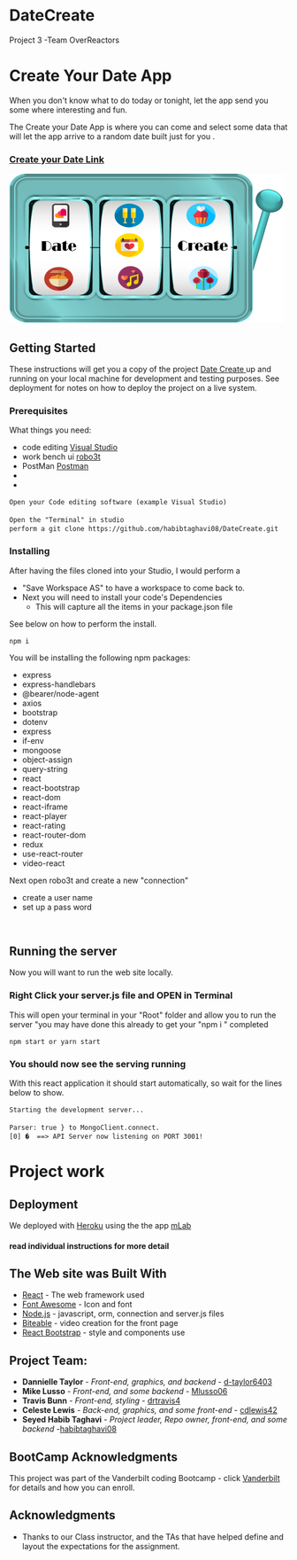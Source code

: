 # DateCreate
Project 3 -Team OverReactors
# Create Your Date App
When you don't know what to do today or tonight, let the app send you some where interesting and fun.

The Create your Date App is where you can come and select some data that will let the app arrive to a random date built just for you . 

### [Create your Date  Link]( https://date-create-app.herokuapp.com/)

![CreateYourDate](./client/public/assets/DateCreateLogo.png)

## Getting Started

These instructions will get you a copy of the project [Date Create ](https://github.com/habibtaghavi08/DateCreate) up and running on your local machine for development and testing purposes. See deployment for notes on how to deploy the project on a live system.

### Prerequisites

What things you need: 
* code editing [Visual Studio](https://visualstudio.microsoft.com/)
* work bench ui [robo3t](https://robomongo.org/) 
* PostMan [Postman](https://www.postman.com/)
* 
* 


```
Open your Code editing software (example Visual Studio)

Open the "Terminal" in studio
perform a git clone https://github.com/habibtaghavi08/DateCreate.git
```

### Installing

After having the files cloned into your Studio, I would perform a 
* "Save Workspace AS" to have a workspace to come back to.
* Next you will need to install your code's Dependencies
    * This will capture all the items in your package.json file

See below on how to perform the install.

```
npm i
```
You will be installing the following npm packages:
* express
* express-handlebars
* @bearer/node-agent
* axios
* bootstrap
* dotenv
* express 
* if-env
* mongoose 
* object-assign
* query-string
* react
* react-bootstrap
* react-dom
* react-iframe
* react-player 
* react-rating
* react-router-dom
* redux
* use-react-router
* video-react

Next open robo3t and create a new "connection"
* create a user name
* set up a pass word




```


```

## Running the server

Now you will want to run the web site locally.

### Right Click your server.js file and OPEN in Terminal

This will open your terminal in your "Root" folder and allow you to run the server "you may have done this already to get your  "npm i " completed

```
npm start or yarn start
```

### You should now see the serving running

With this react application it should start automatically, so wait for the lines below to show.

```
Starting the development server...

Parser: true } to MongoClient.connect.
[0] �  ==> API Server now listening on PORT 3001!
```

# Project work

## Deployment

We deployed with [Heroku](https://dashboard.heroku.com/apps)
using the the app [mLab](https://reasonwithme.herokuapp.com/)

#### read individual instructions for more detail

## The Web site was Built With

* [React](https://reactjs.org/) - The web framework used
* [Font Awesome](https://fontawesome.com/) - Icon and font
* [Node.js](https://nodejs.org/en/) - javascript, orm, connection and server.js files
* [Biteable](https://biteable.com/) - video creation for the front page 
* [React Bootstrap](https://react-bootstrap.github.io/) - style and components use



## Project Team:
* **Dannielle Taylor** - *Front-end, graphics, and backend* - [d-taylor6403](https://github.com/d-taylor6403)
* **Mike Lusso** - *Front-end, and some backend* - [Mlusso06](https://github.com/Mlusso06)
*  **Travis Bunn** - *Front-end, styling* - [drtravis4](https://github.com/drtravis4)
*  **Celeste Lewis** - *Back-end, graphics, and some front-end* - [cdlewis42](https://github.com/cdlewis42)
* **Seyed Habib Taghavi** - *Project leader, Repo owner, front-end, and some backend* -[habibtaghavi08](https://github.com/habibtaghavi08) 


## BootCamp Acknowledgments 

This project was part of the Vanderbilt coding Bootcamp - click [Vanderbilt](https://bootcamps.vanderbilt.edu/)  for details and how you can enroll.

## Acknowledgments

* Thanks to our Class instructor, and the TAs that have helped define and layout the expectations for the assignment. 

